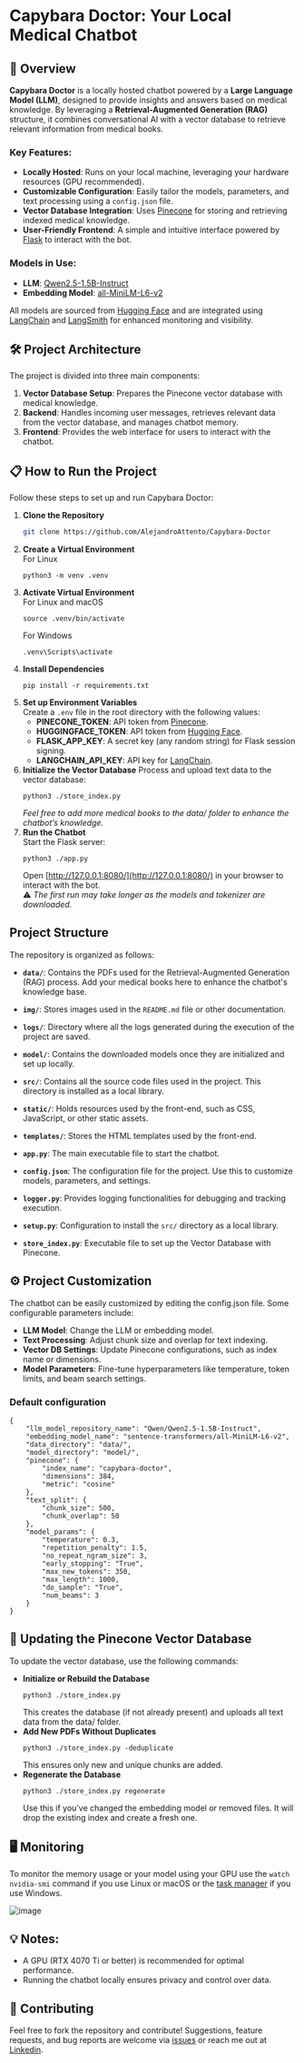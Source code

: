 # Capybara Doctor: Your Local Medical Chatbot  

## 🚀 Overview  
**Capybara Doctor** is a locally hosted chatbot powered by a **Large Language Model (LLM)**, designed to provide insights and answers based on medical knowledge. By leveraging a **Retrieval-Augmented Generation (RAG)** structure, it combines conversational AI with a vector database to retrieve relevant information from medical books.  

### Key Features:
- **Locally Hosted**: Runs on your local machine, leveraging your hardware resources (GPU recommended).  
- **Customizable Configuration**: Easily tailor the models, parameters, and text processing using a `config.json` file.  
- **Vector Database Integration**: Uses [Pinecone](https://www.pinecone.io/) for storing and retrieving indexed medical knowledge.  
- **User-Friendly Frontend**: A simple and intuitive interface powered by [Flask](https://flask.palletsprojects.com/en/stable/) to interact with the bot.  

### Models in Use:
- **LLM**: [Qwen2.5-1.5B-Instruct](https://huggingface.co/Qwen/Qwen2.5-1.5B-Instruct)  
- **Embedding Model**: [all-MiniLM-L6-v2](https://huggingface.co/sentence-transformers/all-MiniLM-L6-v2)  

All models are sourced from [Hugging Face](https://huggingface.co/) and are integrated using [LangChain](https://www.langchain.com/) and [LangSmith](https://smith.langchain.com/) for enhanced monitoring and visibility.  

## 🛠️ Project Architecture  
The project is divided into three main components:  
1. **Vector Database Setup**: Prepares the Pinecone vector database with medical knowledge.  
2. **Backend**: Handles incoming user messages, retrieves relevant data from the vector database, and manages chatbot memory.  
3. **Frontend**: Provides the web interface for users to interact with the chatbot.  

## 📋 How to Run the Project  
Follow these steps to set up and run Capybara Doctor:  

1. **Clone the Repository**  
   ```bash
   git clone https://github.com/AlejandroAttento/Capybara-Doctor
   ```
2. **Create a Virtual Environment**  
   For Linux
   ```
   python3 -m venv .venv
   ```
3. **Activate Virtual Environment**  
   For Linux and macOS
   ```
   source .venv/bin/activate
   ```
   For Windows
   ```
   .venv\Scripts\activate
   ```
4. **Install Dependencies**
   ```
   pip install -r requirements.txt
   ```
5. **Set up Environment Variables**  
   Create a `.env` file in the root directory with the following values:
   * **PINECONE_TOKEN**: API token from [Pinecone](https://www.pinecone.io/).
   * **HUGGINGFACE_TOKEN**: API token from [Hugging Face](https://huggingface.co/).
   * **FLASK_APP_KEY**: A secret key (any random string) for Flask session signing.
   * **LANGCHAIN_API_KEY**: API key for [LangChain](https://www.langchain.com/).
6. **Initialize the Vector Database**
   Process and upload text data to the vector database:
   ```
   python3 ./store_index.py
   ```
   *Feel free to add more medical books to the data/ folder to enhance the chatbot’s knowledge.*
7. **Run the Chatbot**  
   Start the Flask server:
   ```
   python3 ./app.py
   ```
   Open [http://127.0.0.1:8080/](http://127.0.0.1:8080/) in your browser to interact with the bot.  
   ⚠️ *The first run may take longer as the models and tokenizer are downloaded.*

## Project Structure
The repository is organized as follows:

- **`data/`**: Contains the PDFs used for the Retrieval-Augmented Generation (RAG) process. Add your medical books here to enhance the chatbot's knowledge base.

- **`img/`**: Stores images used in the `README.md` file or other documentation.

- **`logs/`**: Directory where all the logs generated during the execution of the project are saved.

- **`model/`**: Contains the downloaded models once they are initialized and set up locally.

- **`src/`**: Contains all the source code files used in the project. This directory is installed as a local library.

- **`static/`**: Holds resources used by the front-end, such as CSS, JavaScript, or other static assets.

- **`templates/`**: Stores the HTML templates used by the front-end.

- **`app.py`**: The main executable file to start the chatbot.

- **`config.json`**: The configuration file for the project. Use this to customize models, parameters, and settings.

- **`logger.py`**: Provides logging functionalities for debugging and tracking execution.

- **`setup.py`**: Configuration to install the `src/` directory as a local library.

- **`store_index.py`**: Executable file to set up the Vector Database with Pinecone.

## ⚙️ Project Customization
The chatbot can be easily customized by editing the config.json file. Some configurable parameters include:

* **LLM Model**: Change the LLM or embedding model.
* **Text Processing**: Adjust chunk size and overlap for text indexing.
* **Vector DB Settings**: Update Pinecone configurations, such as index name or dimensions.
* **Model Parameters**: Fine-tune hyperparameters like temperature, token limits, and beam search settings.

### Default configuration
```
{
    "llm_model_repository_name": "Qwen/Qwen2.5-1.5B-Instruct",
    "embedding_model_name": "sentence-transformers/all-MiniLM-L6-v2",
    "data_directory": "data/",
    "model_directory": "model/",
    "pinecone": {
        "index_name": "capybara-doctor",
        "dimensions": 384,
        "metric": "cosine"
    },
    "text_split": {
        "chunk_size": 500, 
        "chunk_overlap": 50
    },
    "model_params": {
        "temperature": 0.3,
        "repetition_penalty": 1.5,
        "no_repeat_ngram_size": 3,
        "early_stopping": "True",
        "max_new_tokens": 350,
        "max_length": 1000,
        "do_sample": "True",
        "num_beams": 3
    }
}
```

## 🔄 Updating the Pinecone Vector Database
To update the vector database, use the following commands:
* **Initialize or Rebuild the Database**
   ```
   python3 ./store_index.py
   ```
   This creates the database (if not already present) and uploads all text data from the data/ folder.
* **Add New PDFs Without Duplicates**
   ```
   python3 ./store_index.py -deduplicate
   ```
   This ensures only new and unique chunks are added.
* **Regenerate the Database**
   ```
   python3 ./store_index.py regenerate
   ```
   Use this if you’ve changed the embedding model or removed files. It will drop the existing index and create a fresh one.

## 🖥️ Monitoring
To monitor the memory usage or your model using your GPU use the `watch nvidia-smi` command if you use Linux or macOS or the [task manager](https://www.youtube.com/watch?v=TD1DANRcch4&t=49s) if you use Windows.

![image](img/nvidia-smi.png) 

## 💡 Notes:
* A GPU (RTX 4070 Ti or better) is recommended for optimal performance.
* Running the chatbot locally ensures privacy and control over data.

## 🤝 Contributing
Feel free to fork the repository and contribute! Suggestions, feature requests, and bug reports are welcome via [issues](https://github.com/AlejandroAttento/Capybara-Doctor/issues) or reach me out at [Linkedin](https://www.linkedin.com/in/alejandro-daniel-attento/).